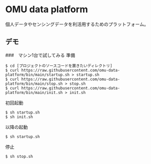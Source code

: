 # OMU data platform
個人データやセンシングデータを利活用するためのプラットフォーム。

## デモ
###　マシン1台で試してみる
準備
```
$ cd [プロジェクトのソースコードを置きたいディレクトリ]
$ curl https://raw.githubusercontent.com/omu-data-platform/bin/main/startup.sh > startup.sh
$ curl https://raw.githubusercontent.com/omu-data-platform/bin/main/stop.sh > stop.sh
$ curl https://raw.githubusercontent.com/omu-data-platform/bin/main/init.sh > init.sh
```
初回起動
```
$ sh startup.sh
$ sh init.sh
```
以降の起動
```
$ sh startup.sh
```
停止
```
$ sh stop.sh
```
